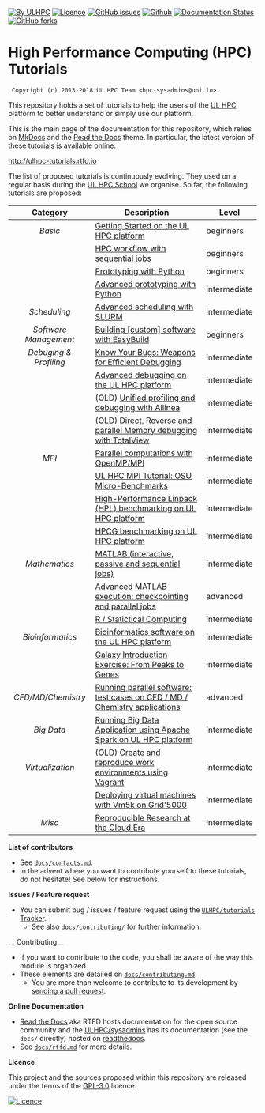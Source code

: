 [![By ULHPC](https://img.shields.io/badge/by-ULHPC-blue.svg)](https://hpc.uni.lu) [![Licence](https://img.shields.io/badge/license-GPL--3.0-blue.svg)](http://www.gnu.org/licenses/gpl-3.0.html) [![GitHub issues](https://img.shields.io/github/issues/ULHPC/tutorials.svg)](https://github.com/ULHPC/tutorials/issues/) [![Github](https://img.shields.io/badge/sources-github-green.svg)](https://github.com/ULHPC/tutorials/) [![Documentation Status](http://readthedocs.org/projects/ulhpc-tutorials/badge/?version=latest)](http://ulhpc-tutorials.readthedocs.io) [![GitHub forks](https://img.shields.io/github/stars/ULHPC/tutorials.svg?style=social&label=Star)](https://github.com/ULHPC/tutorials)

# High Performance Computing (HPC) Tutorials

     Copyright (c) 2013-2018 UL HPC Team <hpc-sysadmins@uni.lu>

This repository holds a set of tutorials to help the users of the [UL HPC](https://hpc.uni.lu) platform to better understand or simply use our platform.

This is the main page of the documentation for this repository, which relies on [MkDocs](http://www.mkdocs.org/) and the [Read the Docs](http://readthedocs.io) theme.
In particular, the latest version of these tutorials is available online:

<http://ulhpc-tutorials.rtfd.io>

The list of proposed tutorials is continuously evolving.
They used on a regular basis during the [UL HPC School](http://hpc.uni.lu/hpc-school/) we organise.
So far, the following tutorials are proposed:

| **Category**           | **Description**                                                                             | **Level**      |
| :----------:           | ----------------------------------------------------------------------------                | -------------- |
| _Basic_                | [Getting Started on the UL HPC platform](beginners/)                                        | beginners      |
|                        | [HPC workflow with sequential jobs](basic/sequential_jobs/)                                 | beginners      |
|                        | [Prototyping with Python](python/basics/)                                                   | beginners      |
|                        | [Advanced prototyping with Python](python/advanced/)                                        | intermediate   |
| _Scheduling_           | [Advanced scheduling with SLURM](scheduling/advanced)                                       | intermediate   |
| _Software Management_  | [Building [custom] software with EasyBuild](tools/easyBuild/)                               | beginners      |
| _Debuging & Profiling_ | [Know Your Bugs: Weapons for Efficient Debugging](debugging/basics/)                        | intermediate   |
|                        | [Advanced debugging on the UL HPC platform](debugging/advanced/)                            | intermediate   |
|                        | (OLD) [Unified profiling and debugging with Allinea](advanced/Allinea/)                     | intermediate   |
|                        | (OLD) [Direct,  Reverse and parallel Memory debugging with TotalView](advanced/TotalView/)  | intermediate   |
| _MPI_                  | [Parallel computations with OpenMP/MPI](parallel/basics/)                                   | intermediate   |
|                        | [UL HPC MPI Tutorial: OSU Micro-Benchmarks](parallel/mpi/OSU_MicroBenchmarks/)              | intermediate   |
|                        | [High-Performance Linpack (HPL) benchmarking on UL HPC platform](parallel/mpi/HPL/)         | intermediate   |
|                        | [HPCG benchmarking on UL HPC platform](parallel/hybrid/HPCG/)                               | intermediate   |
| _Mathematics_          | [MATLAB (interactive, passive and sequential jobs)](maths/matlab/basics/)                   | intermediate   |
|                        | [Advanced MATLAB execution: checkpointing and parallel jobs](maths/matlab/advanced/)        | advanced       |
|                        | [R / Statictical Computing](maths/R/)                                                       | intermediate   |
| _Bioinformatics_       | [Bioinformatics software on the UL HPC platform](bio/basics/)                               | intermediate   |
|                        | [Galaxy Introduction Exercise: From Peaks to Genes](bio/galaxy/)                            | intermediate   |
| _CFD/MD/Chemistry_     | [Running parallel software: test cases on CFD / MD / Chemistry applications](multiphysics/) | advanced       |
| _Big Data_             | [Running Big Data Application using Apache Spark on UL HPC platform](bigdata/spark/)        | intermediate   |
| _Virtualization_       | (OLD) [Create and reproduce work environments using Vagrant](advanced/Vagrant/)             | intermediate   |
|                        | [Deploying virtual machines with Vm5k on Grid'5000](advanced/vm5k/)                         | intermediate   |
| _Misc_                 | [Reproducible Research at the Cloud Era](misc/reproducible-research/)                       | intermediate   |

__List of contributors__

* See [`docs/contacts.md`](contacts.md).
* In the advent where you want to contribute yourself to these tutorials, do not hesitate! See below for instructions.

__Issues / Feature request__

* You can submit bug / issues / feature request using the [`ULHPC/tutorials` Tracker](https://github.com/ULHPC/tutorials/issues).
    - See also [`docs/contributing/`](docs/contributing/) for further information.

__ Contributing__

* If you want to contribute to the code, you shall be aware of the way this module is organized.
* These elements are detailed on [`docs/contributing.md`](contributing.md).
    - You are more than welcome to contribute to its development by [sending a pull request](https://help.github.com/articles/using-pull-requests).

__Online Documentation__

* [Read the Docs](https://readthedocs.org/) aka RTFD hosts documentation for the open source community and the [ULHPC/sysadmins](https://github.com/ULHPC/tutorials) has its documentation (see the `docs/` directly) hosted on [readthedocs](http://ulhpc-tutorials.rtfd.org).
* See [`docs/rtfd.md`](rtfd.md) for more details.

__Licence__

This project and the sources proposed within this repository are released under the terms of the [GPL-3.0](LICENCE) licence.

[![Licence](https://www.gnu.org/graphics/gplv3-88x31.png)](LICENSE)
